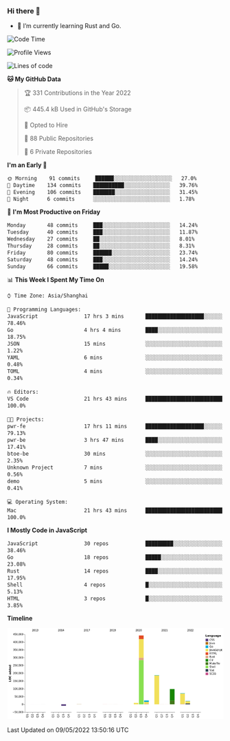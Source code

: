 ### Hi there 👋

- 🌱 I’m currently learning Rust and Go.

<!--START_SECTION:waka-->
![Code Time](http://img.shields.io/badge/Code%20Time-370%20hrs%2021%20mins-blue)

![Profile Views](http://img.shields.io/badge/Profile%20Views-1-blue)

![Lines of code](https://img.shields.io/badge/From%20Hello%20World%20I%27ve%20Written-852%20Thousand%20lines%20of%20code-blue)

**🐱 My GitHub Data** 

> 🏆 331 Contributions in the Year 2022
 > 
> 📦 445.4 kB Used in GitHub's Storage 
 > 
> 💼 Opted to Hire
 > 
> 📜 88 Public Repositories 
 > 
> 🔑 6 Private Repositories  
 > 
**I'm an Early 🐤** 

```text
🌞 Morning    91 commits     ██████░░░░░░░░░░░░░░░░░░░   27.0% 
🌆 Daytime    134 commits    ██████████░░░░░░░░░░░░░░░   39.76% 
🌃 Evening    106 commits    ███████░░░░░░░░░░░░░░░░░░   31.45% 
🌙 Night      6 commits      ░░░░░░░░░░░░░░░░░░░░░░░░░   1.78%

```
📅 **I'm Most Productive on Friday** 

```text
Monday       48 commits     ███░░░░░░░░░░░░░░░░░░░░░░   14.24% 
Tuesday      40 commits     ███░░░░░░░░░░░░░░░░░░░░░░   11.87% 
Wednesday    27 commits     ██░░░░░░░░░░░░░░░░░░░░░░░   8.01% 
Thursday     28 commits     ██░░░░░░░░░░░░░░░░░░░░░░░   8.31% 
Friday       80 commits     ██████░░░░░░░░░░░░░░░░░░░   23.74% 
Saturday     48 commits     ███░░░░░░░░░░░░░░░░░░░░░░   14.24% 
Sunday       66 commits     █████░░░░░░░░░░░░░░░░░░░░   19.58%

```


📊 **This Week I Spent My Time On** 

```text
⌚︎ Time Zone: Asia/Shanghai

💬 Programming Languages: 
JavaScript               17 hrs 3 mins       ███████████████████░░░░░░   78.46% 
Go                       4 hrs 4 mins        ████░░░░░░░░░░░░░░░░░░░░░   18.75% 
JSON                     15 mins             ░░░░░░░░░░░░░░░░░░░░░░░░░   1.22% 
YAML                     6 mins              ░░░░░░░░░░░░░░░░░░░░░░░░░   0.48% 
TOML                     4 mins              ░░░░░░░░░░░░░░░░░░░░░░░░░   0.34%

🔥 Editors: 
VS Code                  21 hrs 43 mins      █████████████████████████   100.0%

🐱‍💻 Projects: 
pwr-fe                   17 hrs 11 mins      ███████████████████░░░░░░   79.13% 
pwr-be                   3 hrs 47 mins       ████░░░░░░░░░░░░░░░░░░░░░   17.41% 
btoe-be                  30 mins             ░░░░░░░░░░░░░░░░░░░░░░░░░   2.35% 
Unknown Project          7 mins              ░░░░░░░░░░░░░░░░░░░░░░░░░   0.56% 
demo                     5 mins              ░░░░░░░░░░░░░░░░░░░░░░░░░   0.41%

💻 Operating System: 
Mac                      21 hrs 43 mins      █████████████████████████   100.0%

```

**I Mostly Code in JavaScript** 

```text
JavaScript               30 repos            █████████░░░░░░░░░░░░░░░░   38.46% 
Go                       18 repos            █████░░░░░░░░░░░░░░░░░░░░   23.08% 
Rust                     14 repos            ████░░░░░░░░░░░░░░░░░░░░░   17.95% 
Shell                    4 repos             █░░░░░░░░░░░░░░░░░░░░░░░░   5.13% 
HTML                     3 repos             █░░░░░░░░░░░░░░░░░░░░░░░░   3.85%

```


**Timeline**

![Chart not found](https://raw.githubusercontent.com/elton/elton/main/charts/bar_graph.png) 


 Last Updated on 09/05/2022 13:50:16 UTC
<!--END_SECTION:waka-->

<!--
**elton/elton** is a ✨ _special_ ✨ repository because its `README.md` (this file) appears on your GitHub profile.

Here are some ideas to get you started:

- 🔭 I’m currently working on ...
- 🌱 I’m currently learning ...
- 👯 I’m looking to collaborate on ...
- 🤔 I’m looking for help with ...
- 💬 Ask me about ...
- 📫 How to reach me: ...
- 😄 Pronouns: ...
- ⚡ Fun fact: ...
-->
